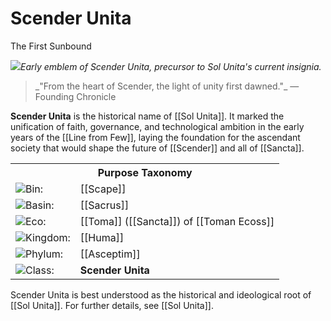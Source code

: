 <!-- wiki-header-section:start -->
# Scender Unita
<p class="nickname">The First Sunbound</p>

<img src="wiki_images/Scender.png"><i>Early emblem of Scender Unita, precursor to Sol Unita's current insignia.</i></img>

<blockquote class="wiki-quote">
    _"From the heart of Scender, the light of unity first dawned."_  
    <span class="wiki-quote-attribution">—Founding Chronicle</span>
</blockquote>

**Scender Unita** is the historical name of [[Sol Unita]]. It marked the unification of faith, governance, and technological ambition in the early years of the [[Line from Few]], laying the foundation for the ascendant society that would shape the future of [[Scender]] and all of [[Sancta]].

<!-- wiki-header-section:end -->

<!-- taxonomy-table-section:start -->
<div class="taxonomy-table">
  <table>
    <tr>
      <th colspan="3">Purpose Taxonomy</th>
    </tr>
    <tr>
      <td class="taxon-label"><img src="svg/bin.svg" class="taxon-icon">Bin:</td>
      <td class="taxon-content" colspan="2">[[Scape]]</td>
    </tr>
    <tr>
      <td class="taxon-label"><img src="svg/basin.svg" class="taxon-icon">Basin:</td>
      <td class="taxon-content" colspan="2">[[Sacrus]]</td>
    </tr>
    <tr>
      <td class="taxon-label"><img src="svg/eco.svg" class="taxon-icon">Eco:</td>
      <td class="taxon-content" colspan="2">[[Toma]] ([[Sancta]]) of [[Toman Ecoss]]</td>
    </tr>
    <tr>
      <td class="taxon-label"><img src="svg/kingdom.svg" class="taxon-icon">Kingdom:</td>
      <td class="taxon-content" colspan="2">[[Huma]]</td>
    </tr>
    <tr>
      <td class="taxon-label"><img src="svg/phylum.svg" class="taxon-icon">Phylum:</td>
      <td class="taxon-content" colspan="2">[[Asceptim]]</td>
    </tr>
    <tr>
      <td class="taxon-label"><img src="svg/class.svg" class="taxon-icon">Class:</td>
      <td class="taxon-content" colspan="2"><strong>Scender Unita</strong></td>
    </tr>
  </table>
</div>
<!-- taxonomy-table-section:end -->

Scender Unita is best understood as the historical and ideological root of [[Sol Unita]]. For further details, see [[Sol Unita]].
